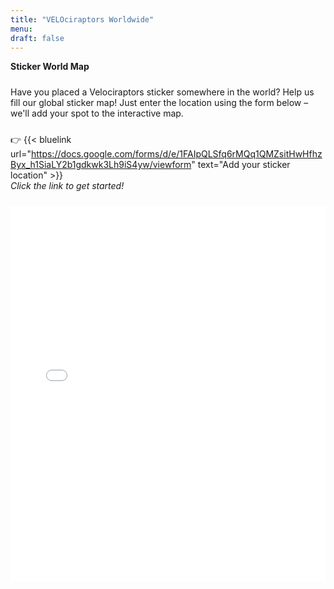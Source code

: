 ```yaml
---
title: "VELOciraptors Worldwide"
menu:
draft: false
---
```


**Sticker World Map**  
<div style="margin-top: 1.5rem;"></div>

Have you placed a Velociraptors sticker somewhere in the world? Help us fill our global sticker map! Just enter the location using the form below – we'll add your spot to the interactive map.

<div style="margin-top: 1.5rem;"></div>

👉 {{< bluelink url="https://docs.google.com/forms/d/e/1FAIpQLSfq6rMQq1QMZsitHwHfhzByx_h1SiaLY2b1gdkwk3Lh9iS4yw/viewform" text="Add your sticker location" >}}  
*Click the link to get started!*

<div style="margin-top: 1.5rem;"></div>

<iframe 
  src="/map/index.html?lat=20&lng=0&zoom=2" 
  width="100%" 
  height="600" 
  style="border: 0; display: block;" 
  loading="lazy" 
  title="VELOciraptors Interactive Map">
</iframe>

